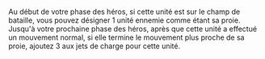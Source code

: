 Au début de votre phase des héros, si
cette unité est sur le champ de bataille,
vous pouvez désigner 1 unité ennemie
comme étant sa proie. Jusqu'à votre
prochaine phase des héros, après que
cette unité a effectué un mouvement
normal, si elle termine le mouvement
plus proche de sa proie, ajoutez 3 aux
jets de charge pour cette unité.
